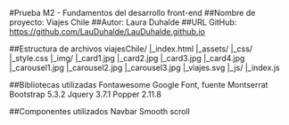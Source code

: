 #Prueba M2 - Fundamentos del desarrollo front-end
##Nombre de proyecto: Viajes Chile
##Autor: Laura Duhalde
##URL GitHub: https://github.com/LauDuhalde/LauDuhalde.github.io

##Estructura de archivos
viajesChile/
|_index.html
|_assets/
    |_css/
        |_style.css
    |_img/
        |_card1.jpg
        |_card2.jpg
        |_card3.jpg
        |_card4.jpg
        |_carousel1.jpg
        |_carousel2.jpg
        |_carousel3.jpg
        |_viajes.svg
    |_js/
        |_index.js

##Bibliotecas utilizadas
Fontawesome
Google Font, fuente Montserrat
Bootstrap 5.3.2
Jquery 3.7.1
Popper 2.11.8

##Componentes utilizados
Navbar
Smooth scroll
